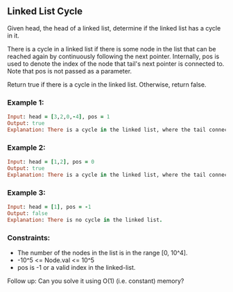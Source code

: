## Linked List Cycle

Given head, the head of a linked list, determine if the linked list has a cycle in it.

There is a cycle in a linked list if there is some node in the list that can be reached again by continuously following the next pointer. Internally, pos is used to denote the index of the node that tail's next pointer is connected to. Note that pos is not passed as a parameter.

Return true if there is a cycle in the linked list. Otherwise, return false.

### Example 1:
```ruby
Input: head = [3,2,0,-4], pos = 1
Output: true
Explanation: There is a cycle in the linked list, where the tail connects to the 1st node (0-indexed).
```
### Example 2:
```ruby
Input: head = [1,2], pos = 0
Output: true
Explanation: There is a cycle in the linked list, where the tail connects to the 0th node.
```
### Example 3:
```ruby
Input: head = [1], pos = -1
Output: false
Explanation: There is no cycle in the linked list.
```
### Constraints:

- The number of the nodes in the list is in the range [0, 10^4].
- -10^5 <= Node.val <= 10^5
- pos is -1 or a valid index in the linked-list.

Follow up: Can you solve it using O(1) (i.e. constant) memory?
